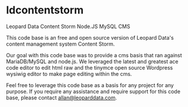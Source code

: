 # ldcontentstorm
Leopard Data Content Storm Node.JS MySQL CMS

This code base is an free and open source version of Leopard Data's content management system
Content Storm.

Our goal with this code base was to provide a cms basis that ran against MariaDB/MySQL and 
node.js.  We leveraged the latest and greatest ace code editor to edit html raw and the tinymce
open source Wordpress wysiwig editor to make page editing within the cms.  

Feel free to leverage this code base as a basis for any project for any purpose.  If you require
any assistance and require support for this code base, please contact allan@leoparddata.com.


